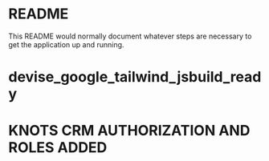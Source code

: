 # README

This README would normally document whatever steps are necessary to get the
application up and running.


# devise_google_tailwind_jsbuild_ready
# KNOTS CRM AUTHORIZATION AND ROLES ADDED

